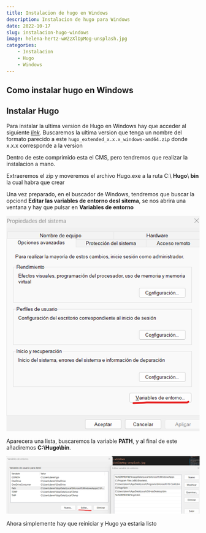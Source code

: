 ```yaml
---
title: Instalacion de hugo en Windows
description: Instalacion de hugo para Windows
date: 2022-10-17
slug: instalacion-hugo-windows
image: helena-hertz-wWZzXlDpMog-unsplash.jpg
categories:
    - Instalacion
    - Hugo
    - Windows
---
```


## Como instalar hugo en Windows

## Instalar Hugo

Para instalar la ultima version de Hugo en Windows hay que acceder al siguiente *[link](https://github.com/gohugoio/hugo/releases)*.
Buscaremos la ultima version que tenga un nombre del formato parecido a este
``hugo_extended_x.x.x_windows-amd64.zip``
donde x.x.x corresponde a la version

Dentro de este comprimido esta el CMS, pero tendremos que realizar la instalacion a mano.

Extraeremos el zip y moveremos el archivo Hugo.exe a la ruta C:\ **Hugo**\ **bin** la cual habra que crear

Una vez preparado, en el buscador de Windows, tendremos que buscar la opciond **Editar las variables de entorno desl sitema**, se nos abrira una ventana y hay que pulsar en **Variables de entorno**

![Ventana de los Variables de entorno](Variable.jpg)   

Aparecera una lista, buscaremos la variable **PATH**, y al final de este añadiremos **C:\Hugo\bin**.

![Ruta](bin.jpg)

Ahora simplemente hay que reiniciar y Hugo ya estaria listo

